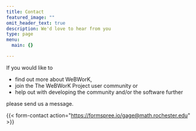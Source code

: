 ```yaml
---
title: Contact
featured_image: ""
omit_header_text: true
description: We'd love to hear from you
type: page
menu:
  main: {}

---
```



If you would like to 

* find out more about WeBWorK, 
* join the The WeBWorK Project user community or 
* help out with developing the community and/or the software further 

please send us a message. 

{{< form-contact action="https://formspree.io/gage@math.rochester.edu" >}}
